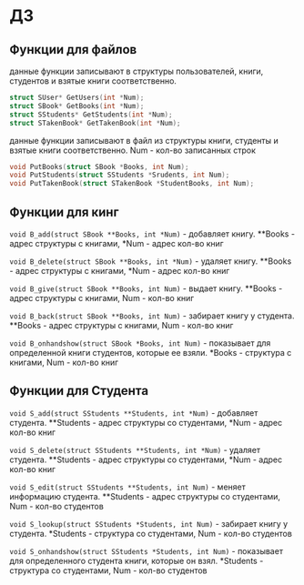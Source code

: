 ДЗ
======

Функции для файлов
---
данные функции записывают в структуры пользователей, книги, студентов и взятые книги соответственно.  

```C
struct SUser* GetUsers(int *Num);
struct SBook* GetBooks(int *Num);
struct SStudents* GetStudents(int *Num);
struct STakenBook* GetTakenBook(int *Num);
```
данные функции записывают в файл из структуры книги, студенты и взятые книги соответственно. Num - кол-во записанных строк
    
```C
void PutBooks(struct SBook *Books, int Num);
void PutStudents(struct SStudents *Srudents, int Num);
void PutTakenBook(struct STakenBook *StudentBooks, int Num);
```

Функции для кинг
-----
`void B_add(struct SBook **Books, int *Num)` - добавляет книгу. **Books - адрес структуры с книгами, *Num - адрес кол-во книг

`void B_delete(struct SBook **Books, int *Num)` - удаляет книгу. **Books - адрес структуры с книгами, *Num - адрес кол-во книг

`void B_give(struct SBook **Books, int Num)` - выдает книгу. **Books - адрес структуры с книгами, Num -  кол-во книг

`void B_back(struct SBook **Books, int Num)` - забирает книгу у студента. **Books - адрес структуры с книгами, Num -  кол-во книг

`void B_onhandshow(struct SBook *Books, int Num)` - показывает для определенной книги студентов, которые ее взяли. *Books - структура с книгами, Num -  кол-во книг

Функции для Студента
-----
`void S_add(struct SStudents **Students, int *Num)` - добавляет студента. **Students - адрес структуры со студентами, *Num - адрес кол-во книг

`void S_delete(struct SStudents **Students, int *Num)` - удаляет студента. **Students - адрес структуры со студентами, *Num - адрес кол-во книг

`void S_edit(struct SStudents **Students, int Num)` - меняет информацию студента. **Students - адрес структуры со студентами, Num -  кол-во студентов

`void S_lookup(struct SStudents *Students, int Num)` - забирает книгу у студента. *Students - структура со студентами, Num -  кол-во студентов

`void S_onhandshow(struct SStudents *Students, int Num)` - показывает для определенного студента книги, которые он взял. *Students - структура со студентами, Num -  кол-во студентов
